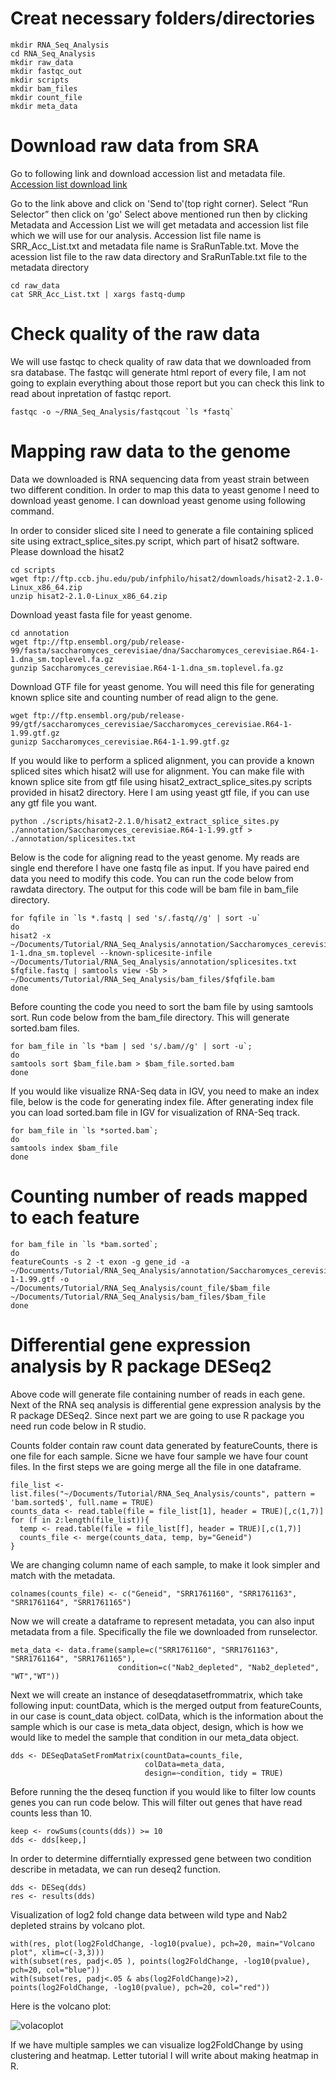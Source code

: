 # Creat necessary folders/directories
```
mkdir RNA_Seq_Analysis
cd RNA_Seq_Analysis
mkdir raw_data
mkdir fastqc_out
mkdir scripts
mkdir bam_files
mkdir count_file
mkdir meta_data
```
# Download raw data from SRA
Go to following link and download accession list and metadata file.
[Accession list download link](https://www.ncbi.nlm.nih.gov/sra?linkname=bioproject_sra_all&from_uid=272684)

Go to the link above and click on 'Send to'(top right corner). Select “Run Selector”  then click on 'go' Select above mentioned run then by clicking Metadata and Accession List we will get metadata and accession list file which we will use for our analysis. Accession list file name is SRR_Acc_List.txt and metadata file name is SraRunTable.txt.
Move the acession list file to the raw data directory and SraRunTable.txt file to the metadata directory

```
cd raw_data
cat SRR_Acc_List.txt | xargs fastq-dump
```

# Check quality of the raw data
We will use fastqc to check quality of raw data that we downloaded from sra database. The fastqc will generate html report of every file, I am not going to explain everything about those report but you can check this link to read about inpretation of fastqc report. 

```
fastqc -o ~/RNA_Seq_Analysis/fastqcout `ls *fastq`
```

# Mapping raw data to the genome

Data we downloaded is RNA sequencing data from yeast strain between two different condition. In order to map this data to yeast genome I need to download yeast genome. I can download yeast genome using following command. 

In order to consider sliced site I need to generate a file containing spliced site using extract_splice_sites.py script, which part of hisat2 software. Please download the hisat2
```
cd scripts
wget ftp://ftp.ccb.jhu.edu/pub/infphilo/hisat2/downloads/hisat2-2.1.0-Linux_x86_64.zip
unzip hisat2-2.1.0-Linux_x86_64.zip
```
Download yeast fasta file for yeast genome.
```
cd annotation
wget ftp://ftp.ensembl.org/pub/release-99/fasta/saccharomyces_cerevisiae/dna/Saccharomyces_cerevisiae.R64-1-1.dna_sm.toplevel.fa.gz
gunzip Saccharomyces_cerevisiae.R64-1-1.dna_sm.toplevel.fa.gz
```
Download GTF file for yeast genome. You will need this file for generating known splice site and counting number of read align to the gene.
```
wget ftp://ftp.ensembl.org/pub/release-99/gtf/saccharomyces_cerevisiae/Saccharomyces_cerevisiae.R64-1-1.99.gtf.gz
gunizp Saccharomyces_cerevisiae.R64-1-1.99.gtf.gz
```
If you would like to perform a spliced alignment, you can provide a known spliced sites which hisat2 will use for alignment. You can make file with known splice site from gtf file using hisat2_extract_splice_sites.py scripts provided in hisat2 directory. Here I am using yeast gtf file, if you can use any gtf file you want.
```
python ./scripts/hisat2-2.1.0/hisat2_extract_splice_sites.py ./annotation/Saccharomyces_cerevisiae.R64-1-1.99.gtf > ./annotation/splicesites.txt
```
Below is the code for aligning read to the yeast genome. My reads are single end therefore I have one fastq file as input. If you have paired end data you need to modify this code. You can run the code below from rawdata directory. The output for this code will be bam file in bam_file directory.

```
for fqfile in `ls *.fastq | sed 's/.fastq//g' | sort -u`
do
hisat2 -x ~/Documents/Tutorial/RNA_Seq_Analysis/annotation/Saccharomyces_cerevisiae.R64-1-1.dna_sm.toplevel --known-splicesite-infile ~/Documents/Tutorial/RNA_Seq_Analysis/annotation/splicesites.txt $fqfile.fastq | samtools view -Sb > ~/Documents/Tutorial/RNA_Seq_Analysis/bam_files/$fqfile.bam
done
```

Before counting the code you need to sort the bam file by using samtools sort. Run code below from the bam_file directory. This will generate sorted.bam files.

```
for bam_file in `ls *bam | sed 's/.bam//g' | sort -u`;
do
samtools sort $bam_file.bam > $bam_file.sorted.bam
done
```
If you would like visualize RNA-Seq data in IGV, you need to make an index file, below is the code for generating index file. After generating index file you can load sorted.bam file in IGV for visualization of RNA-Seq track.
```
for bam_file in `ls *sorted.bam`;
do
samtools index $bam_file 
done
```
# Counting number of reads mapped to each feature
```
for bam_file in `ls *bam.sorted`;
do
featureCounts -s 2 -t exon -g gene_id -a ~/Documents/Tutorial/RNA_Seq_Analysis/annotation/Saccharomyces_cerevisiae.R64-1-1.99.gtf -o ~/Documents/Tutorial/RNA_Seq_Analysis/count_file/$bam_file ~/Documents/Tutorial/RNA_Seq_Analysis/bam_files/$bam_file
done
```	
# Differential gene expression analysis by R package DESeq2
Above code will generate file containing number of reads in each gene. Next of the RNA seq analysis is differential gene expression analysis by the R package DESeq2. Since next part we are going to use R package you need run code below in R studio. 

Counts folder contain raw count data generated by featureCounts, there is one file for each sample. Sicne we have four sample we have four count files. In the first steps we are going merge all the file in one dataframe. 

```
file_list <- list.files("~/Documents/Tutorial/RNA_Seq_Analysis/counts", pattern = 'bam.sorted$', full.name = TRUE)
counts_data <- read.table(file = file_list[1], header = TRUE)[,c(1,7)]
for (f in 2:length(file_list)){
  temp <- read.table(file = file_list[f], header = TRUE)[,c(1,7)]
  counts_file <- merge(counts_data, temp, by="Geneid")
}
```

We are changing column name of each sample, to make it look simpler and match with the metadata.
```
colnames(counts_file) <- c("Geneid", "SRR1761160", "SRR1761163", "SRR1761164", "SRR1761165")
```
Now we will create a dataframe to represent metadata, you can also input metadata from a file. Specifically the file we downloaded from runselector. 

```
meta_data <- data.frame(sample=c("SRR1761160", "SRR1761163", "SRR1761164", "SRR1761165"),
                        condition=c("Nab2_depleted", "Nab2_depleted", "WT","WT"))
```
Next we will create an instance of deseqdatasetfrommatrix, which take following input:
countData, which is the merged output from featureCounts, in our case is count_data object. 
colData, which is the information about the sample which is our case is meta_data object, 
design, which is how we would like to medel the sample that condition in our meta_data object. 

```
dds <- DESeqDataSetFromMatrix(countData=counts_file, 
                              colData=meta_data, 
                              design=~condition, tidy = TRUE)
```
Before running the the deseq function if you would like to filter low counts genes you can run code below. This will filter out genes that have read counts less than 10.

```
keep <- rowSums(counts(dds)) >= 10
dds <- dds[keep,]
```
In order to determine differntially expressed gene between two condition describe in metadata, we can run deseq2 function. 

```
dds <- DESeq(dds)
res <- results(dds)
```
Visualization of log2 fold change data between wild type and Nab2 depleted strains by volcano plot.

```
with(res, plot(log2FoldChange, -log10(pvalue), pch=20, main="Volcano plot", xlim=c(-3,3)))
with(subset(res, padj<.05 ), points(log2FoldChange, -log10(pvalue), pch=20, col="blue"))
with(subset(res, padj<.05 & abs(log2FoldChange)>2), points(log2FoldChange, -log10(pvalue), pch=20, col="red"))
```
Here is the volcano plot:

![](images/volcano_plot.png "volacoplot")

If we have multiple samples we can visualize log2FoldChange by using clustering and heatmap. Letter tutorial I will write about making heatmap in R.





